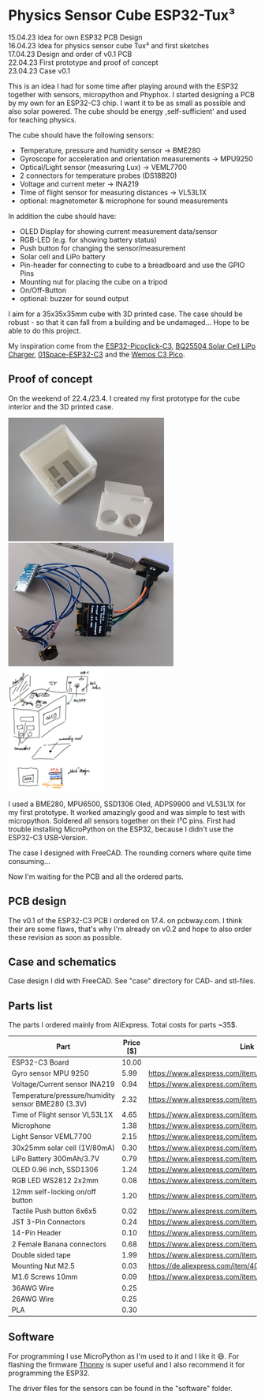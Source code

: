 # Physics Sensor Cube ESP32-Tux³

15.04.23 Idea for own ESP32 PCB Design  
16.04.23 Idea for physics sensor cube Tux³ and first sketches  
17.04.23 Design and order of v0.1 PCB  
22.04.23 First prototype and proof of concept  
23.04.23 Case v0.1

This is an idea I had for some time after playing around with the ESP32 together with sensors, micropython and Phyphox. I started designing a PCB by my own for an ESP32-C3 chip. I want it to be as small as possible and also solar powered. The cube should be energy ,self-sufficient' and used for teaching physics. 

The cube should have the following sensors:
- Temperature, pressure and humidity sensor &rarr; BME280
- Gyroscope for acceleration and orientation measurements &rarr; MPU9250
- Optical/Light sensor (measuring Lux) &rarr; VEML7700
- 2 connectors for temperature probes (DS18B20)
- Voltage and current meter &rarr; INA219
- Time of flight sensor for measuring distances &rarr; VL53L1X
- optional: magnetometer & microphone for sound measurements

In addition the cube should have:
- OLED Display for showing current measurement data/sensor
- RGB-LED (e.g. for showing battery status)
- Push button for changing the sensor/measurement
- Solar cell and LiPo battery
- Pin-header for connecting to cube to a breadboard and use the GPIO Pins
- Mounting nut for placing the cube on a tripod
- On/Off-Button
- optional: buzzer for sound output

I aim for a 35x35x35mm cube with 3D printed case. The case should be robust - so that it can fall from a building and be undamaged... Hope to be able to do this project. 

My inspiration come from the [ESP32-Picoclick-C3](https://github.com/makermoekoe/Picoclick-C3), [BQ25504 Solar Cell LiPo Charger](https://hackaday.io/project/158837-ultra-low-power-lipo-charger-via-energy-harvesting), [01Space-ESP32-C3](https://github.com/01Space/ESP32-C3-0.42LCD) and the [Wemos C3 Pico](https://www.wemos.cc/en/latest/c3/c3_pico.html).

## Proof of concept

On the weekend of 22.4./23.4. I created my first prototype for the cube interior and the 3D printed case. 

<img src="case_v01.jpg" alt="Case v01" height="250"/> <img src="tux3_prototype_2.jpg" alt="First prototype of Tux Cube" height="250"/><img src="idea_sketch_tux_cube.png" alt="idea sketch" height="250"/>

I used a BME280, MPU6500, SSD1306 Oled, ADPS9900 and VL53L1X for my first prototype. It worked amazingly good and was simple to test with micropython. Soldered all sensors together on their I²C pins. First had trouble installing MicroPython on the ESP32, because I didn't use the ESP32-C3 USB-Version.

The case I designed with FreeCAD. The rounding corners where quite time consuming...

Now I'm waiting for the PCB and all the ordered parts.

## PCB design
The v0.1 of the ESP32-C3 PCB I ordered on 17.4. on pcbway.com. I think their are some flaws, that's why I'm already on v0.2 and hope to also order these revision as soon as possible.

## Case and schematics
Case design I did with FreeCAD. See "case" directory for CAD- and stl-files.

## Parts list
The parts I ordered mainly from AliExpress. Total costs for parts ~35$.

|Part                                              |Price [$]  | Link |
|--------------------------------------------------|-----------|------|
|ESP32-C3 Board                                    |10.00      |      |
|Gyro sensor MPU 9250                              |5.99       |https://www.aliexpress.com/item/1005005377858707.html|
|Voltage/Current sensor INA219                     |0.94       |https://www.aliexpress.com/item/33047166203.html|
|Temperature/pressure/humidity sensor BME280 (3.3V)|2.32       |https://www.aliexpress.com/item/32862421810.html|
|Time of Flight sensor VL53L1X                     |4.65       |https://www.aliexpress.com/item/1005003091941068.html|
|Microphone                                        |1.38       |https://www.aliexpress.com/item/4000045517597.html|
|Light Sensor VEML7700                             |2.15       |https://www.aliexpress.com/item/1005004926993351.html|
|30x25mm solar cell (1V/80mA)                      |0.30       |https://www.aliexpress.com/item/1005003534570447.html|
|LiPo Battery 300mAh/3.7V                          |0.79       |https://www.aliexpress.com/item/1005005174603270.html|
|OLED 0.96 inch, SSD1306                           |1.24       |https://www.aliexpress.com/item/32957309383.html|
|RGB LED WS2812 2x2mm                              |0.08       |https://www.aliexpress.com/item/4000770210584.html|
|12mm self-locking on/off button                   |1.20       |https://www.aliexpress.com/item/1005003575736338.html|
|Tactile Push button 6x6x5                         |0.02       |https://www.aliexpress.com/item/32960657626.html|
|JST 3-Pin Connectors                              |0.24       |https://www.aliexpress.com/item/32954418743.html|
|14-Pin Header                                     |0.10       |https://www.aliexpress.com/item/33004522737.html|
|2 Female Banana connectors                        |0.68       |https://www.aliexpress.com/item/1005002642114673.html|
|Double sided tape                                 |1.99       |https://www.aliexpress.com/item/1005003980172009.html|
|Mounting Nut M2.5                                 |0.03       |https://de.aliexpress.com/item/4000585933306.html|
|M1.6 Screws 10mm                                  |0.09       |https://www.aliexpress.com/item/32968483467.html|
|36AWG Wire                                        |0.25       |      |
|26AWG Wire                                        |0.25       |      |
|PLA                                               |0.30       |      |

## Software
For programming I use MicroPython as I'm used to it and I like it 😄. For flashing the firmware [Thonny](https://thonny.org) is super useful and I also recommend it for programming the ESP32.

The driver files for the sensors can be found in the "software" folder.


